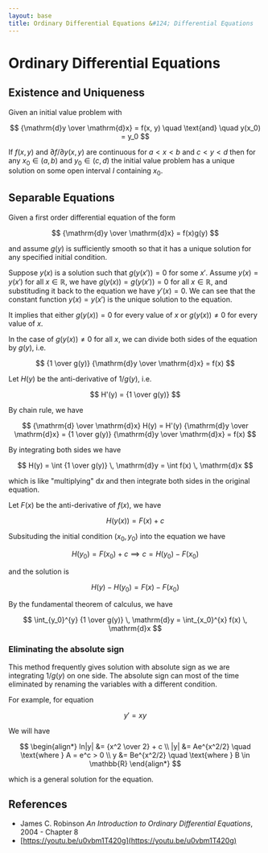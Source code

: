 ```yaml
---
layout: base
title: Ordinary Differential Equations &#124; Differential Equations
---
```


# Ordinary Differential Equations

## Existence and Uniqueness

Given an initial value problem with

$$
{\mathrm{d}y \over \mathrm{d}x} = f(x, y) \quad \text{and} \quad y(x_0) = y_0
$$

If $f(x, y)$ and $\partial f / \partial y (x, y)$ are continuous for $a < x < b$ and $c < y < d$
then for any $x_0 \in (a, b)$ and $y_0 \in (c, d)$ the initial value problem has a unique solution on some open interval $I$ containing $x_0$.

## Separable Equations

Given a first order differential equation of the form

$$
{\mathrm{d}y \over \mathrm{d}x} = f(x)g(y)
$$

and assume $g(y)$ is sufficiently smooth so that it has a unique solution for any specified initial condition.

Suppose $y(x)$ is a solution such that $g(y(x')) = 0$ for some $x'$.
Assume $y(x) = y(x')$ for all $x \in \mathbb{R}$, we have $g(y(x)) = g(y(x')) = 0$ for all $x \in \mathbb{R}$,
and substituding it back to the equation we have $y'(x) = 0$.
We can see that the constant function $y(x) = y(x')$ is the unique solution to the equation.

It implies that either $g(y(x)) = 0$ for every value of $x$ or $g(y(x)) \not = 0$ for every value of $x$.

In the case of $g(y(x)) \not = 0$ for all $x$, we can divide both sides of the equation by $g(y)$, i.e.

$$
{1 \over g(y)} {\mathrm{d}y \over \mathrm{d}x} = f(x)
$$

Let $H(y)$ be the anti-derivative of $1/g(y)$, i.e.

$$
H'(y) = {1 \over g(y)}
$$

By chain rule, we have

$$
{\mathrm{d} \over \mathrm{d}x} H(y) = H'(y) {\mathrm{d}y \over \mathrm{d}x} = {1 \over g(y)} {\mathrm{d}y \over \mathrm{d}x} = f(x)
$$

By integrating both sides we have

$$
H(y) = \int {1 \over g(y)} \, \mathrm{d}y = \int f(x) \, \mathrm{d}x
$$

which is like "multiplying" $\mathrm{d}x$ and then integrate both sides in the original equation.

Let $F(x)$ be the anti-derivative of $f(x)$, we have

$$
H(y(x)) = F(x) + c
$$

Subsituding the initial condition $(x_0, y_0)$ into the equation we have

$$
H(y_0) = F(x_0) + c \implies c = H(y_0) - F(x_0)
$$

and the solution is

$$
H(y) - H(y_0) = F(x) - F(x_0)
$$

By the fundamental theorem of calculus, we have

$$
\int_{y_0}^{y} {1 \over g(y)} \, \mathrm{d}y = \int_{x_0}^{x} f(x) \, \mathrm{d}x
$$

### Eliminating the absolute sign

This method frequently gives solution with absolute sign as we are integrating $1/g(y)$ on one side.
The absolute sign can most of the time eliminated by renaming the variables with a different condition.

For example, for equation

$$
y' = xy
$$

We will have

$$
\begin{align*}
ln|y| &= {x^2 \over 2} + c \\
|y| &= Ae^{x^2/2} \quad \text{where } A = e^c > 0 \\
y &= Be^{x^2/2} \quad \text{where } B \in \mathbb{R}
\end{align*}
$$

which is a general solution for the equation.

## References

* James C. Robinson _An Introduction to Ordinary Differential Equations_, 2004 - Chapter 8
* [https://youtu.be/u0vbm1T420g](https://youtu.be/u0vbm1T420g)
